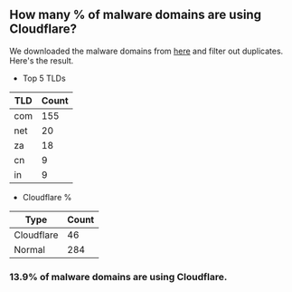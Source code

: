 ## How many % of malware domains are using Cloudflare?


We downloaded the malware domains from [here](https://urlhaus.abuse.ch) and filter out duplicates.
Here's the result.


[//]: # (start replacement)


- Top 5 TLDs

| TLD | Count |
| --- | --- |
| com | 155 |
| net | 20 |
| za | 18 |
| cn | 9 |
| in | 9 |


- Cloudflare %

| Type | Count |
| --- | --- |
| Cloudflare | 46 |
| Normal | 284 |


### 13.9% of malware domains are using Cloudflare.